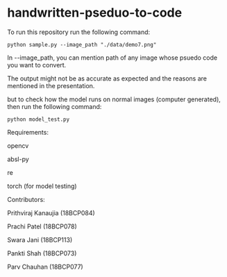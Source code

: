 # handwritten-pseduo-to-code

To run this repository run the following command:

```
python sample.py --image_path "./data/demo7.png"
```

In --image_path, you can mention path of any image whose psuedo code you want to convert.

The output might not be as accurate as expected and the reasons are mentioned in the presentation.

but to check how the model runs on normal images (computer generated), then run the following command:

```
python model_test.py
```
Requirements:

opencv

absl-py

re

torch (for model testing)


Contributors:

Prithviraj Kanaujia (18BCP084)

Prachi Patel (18BCP078)

Swara Jani (18BCP113)

Pankti Shah (18BCP073)

Parv Chauhan (18BCP077)
